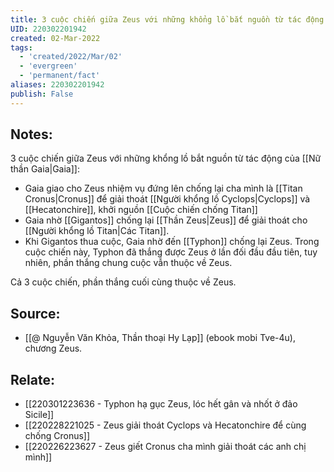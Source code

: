 ```yaml
---
title: 3 cuộc chiến giữa Zeus với những khổng lồ bắt nguồn từ tác động của Gaia
UID: 220302201942
created: 02-Mar-2022
tags:
  - 'created/2022/Mar/02'
  - 'evergreen'
  - 'permanent/fact'
aliases: 220302201942
publish: False
---
```

## Notes:
3 cuộc chiến giữa Zeus với những khổng lồ bắt nguồn từ tác động của [[Nữ thần Gaia|Gaia]]:

- Gaia giao cho Zeus nhiệm vụ đứng lên chống lại cha mình là [[Titan Cronus|Cronus]] để giải thoát [[Người khổng lồ Cyclops|Cyclops]] và [[Hecatonchire]], khởi nguồn [[Cuộc chiến chống Titan]]
- Gaia nhờ [[Gigantos]] chống lại [[Thần Zeus|Zeus]] để giải thoát cho [[Người khổng lồ Titan|Các Titan]].
- Khi Gigantos thua cuộc, Gaia nhờ đến [[Typhon]] chống lại Zeus. Trong cuộc chiến này, Typhon đã thắng được Zeus ở lần đối đầu đầu tiên, tuy nhiên, phần thắng chung cuộc vẫn thuộc về Zeus.

Cả 3 cuộc chiến, phần thắng cuối cùng thuộc về Zeus.

## Source:
- [[@ Nguyễn Văn Khỏa, Thần thoại Hy Lạp]] (ebook mobi Tve-4u), chương Zeus.

## Relate:
- [[220301223636 - Typhon hạ gục Zeus, lóc hết gân và nhốt ở đảo Sicile]]
- [[220228221025 - Zeus giải thoát Cyclops và Hecatonchire để cùng chống Cronus]]
- [[220226223627 - Zeus giết Cronus cha mình giải thoát các anh chị mình]]